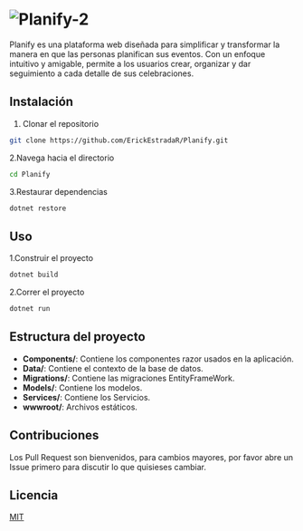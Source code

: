 # ![Planify-2](https://github.com/user-attachments/assets/3cd7008d-e9a3-429e-b250-eaa5f750034a)

Planify es una plataforma web diseñada para simplificar y transformar la manera en que las personas planifican sus eventos. Con un enfoque intuitivo y amigable, permite a los usuarios crear, organizar y dar seguimiento a cada detalle de sus celebraciones.


## Instalación

1. Clonar el repositorio

```bash
git clone https://github.com/ErickEstradaR/Planify.git
```

2.Navega hacia el directorio
```bash
cd Planify
```
3.Restaurar dependencias
```bash
dotnet restore
```

## Uso 
1.Construir el proyecto
```bash
dotnet build
```
2.Correr el proyecto
```bash
dotnet run
```

## Estructura del proyecto

- **Components/**: Contiene los componentes razor usados en la aplicación.
- **Data/**: Contiene el contexto de la base de datos.
- **Migrations/**: Contiene las migraciones EntityFrameWork.
- **Models/**: Contiene los modelos.
- **Services/**: Contiene los Servicios.
- **wwwroot/**: Archivos estáticos.

## Contribuciones

Los Pull Request son bienvenidos, para cambios mayores, por favor abre un Issue primero para discutir lo que quisieses cambiar.



## Licencia

[MIT](https://choosealicense.com/licenses/mit/)
